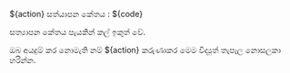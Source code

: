 ${action} සත්යාපන කේතය : ${code}

සත්‍යාපන කේතය පැයකින් කල් ඉකුත් වේ.

ඔබ අයදුම් කර නොමැති නම් ${action} කරුණාකර මෙම විද්‍යුත් තැපෑල නොසලකා හරින්න.
